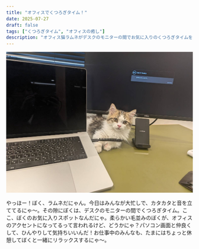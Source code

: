 ```yaml
---
title: "オフィスでくつろぎタイム！"
date: 2025-07-27
draft: false
tags: ["くつろぎタイム", "オフィスの癒し"]
description: "オフィス猫ラムネがデスクのモニターの間でお気に入りのくつろぎタイムを楽しんでいる様子。パソコンと仲良くしてオフィスのアクセントに。"
---
```


![オフィス猫ラムネがデスクのモニターの間でお気に入りのくつろぎタイムを楽しんでいる様子、パソコンと仲良くしてオフィスのアクセントになっている愛らしい姿](/images/cat-2025-07-30T12-24-20.jpg)

やっほー！ぼく、ラムネだにゃん。今日はみんなが大忙しで、カタカタと音を立ててるにゃ〜。その隙にぼくは、デスクのモニターの間でくつろぎタイム。ここ、ぼくのお気に入りスポットなんだにゃ。柔らかい毛並みのぼくが、オフィスのアクセントになってるって言われるけど、どうかにゃ？パソコン画面と仲良くして、ひんやりして気持ちいいんだ！お仕事中のみんなも、たまにはちょっと休憩してぼくと一緒にリラックスするにゃ〜。
